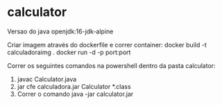 # calculator

Versao do java
openjdk:16-jdk-alpine

Criar imagem através do dockerfile e correr container:
docker build -t calculadoraimg .
docker run -d -p port:port

Correr os seguintes comandos na powershell dentro da pasta calculator:
1. javac Calculator.java
2. jar cfe calculadora.jar Calculator *.class
3. Correr o comando java -jar calculator.jar